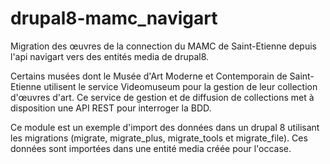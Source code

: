 # drupal8-mamc_navigart
Migration des œuvres de la connection du MAMC de Saint-Etienne depuis l'api navigart vers des entités media de drupal8.

Certains musées dont le Musée d'Art Moderne et Contemporain de Saint-Etienne utilisent le service Videomuseum pour la gestion de leur collection d'œuvres d'art. Ce service de gestion et de diffusion de collections met à disposition une API REST pour interroger la BDD. 

Ce module est un exemple d'import des données dans un drupal 8 utilisant les migrations (migrate, migrate_plus, migrate_tools et migrate_file). Ces données sont importées dans une entité media créée pour l'occase.
